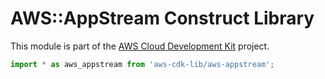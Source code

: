 # AWS::AppStream Construct Library


This module is part of the [AWS Cloud Development Kit](https://github.com/aws/aws-cdk) project.

```ts nofixture
import * as aws_appstream from 'aws-cdk-lib/aws-appstream';
```
